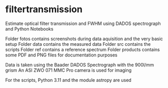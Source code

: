 # filtertransmission
Estimate optical filter transmission and FWHM using DADOS spectrograph and Python Notebooks

Folder fotos contains screenshots during data aquisition and the very basic setup
Folder data contains the measured data
Folder src contains the scripts
Folder ref contains a reference spectrum
Folder products contains some PDF and PNG files for documentation purposes

Data is taken using the Baader DADOS Spectrograph with the 900l/mm grism
An ASI ZWO 071 MMC Pro camera is used for imaging

For the scripts, Python 3.11 and the module astropy are used

